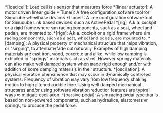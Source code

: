 *[load cell]: Load cell is a sensor that measures force
*[linear actuator]: A motor driven linear guide
*[Tuner]: A free configuration sofware tool for Simucube wheelbase devices
*[Tuner]: A free configuration sofware tool for Simucube Link based devices, such as ActivePedal
*[rig]: A.k.a. cockpit or a rigid frame where sim racing components, such as a seat, wheel and pedals, are mounted to.
*[rigs]: A.k.a. cockpit or a rigid frame where sim racing components, such as a seat, wheel and pedals, are mounted to.
*[damping]: A physical property of mechanical structure that helps vibration, or "singing", to attenuate/fade out naturally. Examples of high damping materials are cast iron, wood, concrete and alike, while low damping is exhibited in "springy" materials such as steel. However springy materials can also make well damped system when made rigid enough and/or with addition of some damping materials in their structure.
*[oscillation]: A physical vibration phenomenon that may occur in dynamically controlled systems. Frequency of vibration may vary from low frequency shaking motion to high pitched audible tone. Using well damped mechanical structures and/or using software vibration reduction features are typical ways to mitigate oscillation.
*[passive pedal]: A sim racing pedal type that is based on non-powered components, such as hydraulics, elastomers or springs, to produce the pedal force.
